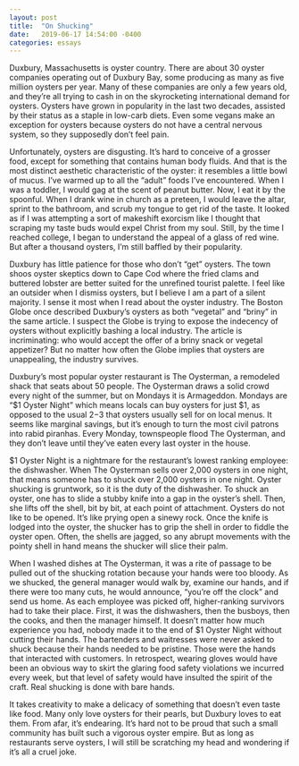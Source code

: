 ```yaml
---
layout: post
title:  "On Shucking"
date:   2019-06-17 14:54:00 -0400
categories: essays
---
```

Duxbury, Massachusetts is oyster country. There are about 30 oyster companies operating out of Duxbury Bay, some producing as many as five million oysters per year. Many of these companies are only a few years old, and they’re all trying to cash in on the skyrocketing international demand for oysters. Oysters have grown in popularity in the last two decades, assisted by their status as a staple in low-carb diets. Even some vegans make an exception for oysters because oysters do not have a central nervous system, so they supposedly don’t feel pain.

Unfortunately, oysters are disgusting. It’s hard to conceive of a grosser food, except for something that contains human body fluids. And that is the most distinct aesthetic characteristic of the oyster: it resembles a little bowl of mucus. I’ve warmed up to all the “adult” foods I’ve encountered. When I was a toddler, I would gag at the scent of peanut butter. Now, I eat it by the spoonful. When I drank wine in church as a preteen, I would leave the altar, sprint to the bathroom, and scrub my tongue to get rid of the taste. It looked as if I was attempting a sort of makeshift exorcism like I thought that scraping my taste buds would expel Christ from my soul. Still, by the time I reached college, I began to understand the appeal of a glass of red wine. But after a thousand oysters, I’m still baffled by their popularity.

Duxbury has little patience for those who don’t “get” oysters. The town shoos oyster skeptics down to Cape Cod where the fried clams and buttered lobster are better suited for the unrefined tourist palette. I feel like an outsider when I dismiss oysters, but I believe I am a part of a silent majority. I sense it most when I read about the oyster industry. The Boston Globe once described Duxbury’s oysters as both “vegetal” and “briny” in the same article. I suspect the Globe is trying to expose the indecency of oysters without explicitly bashing a local industry. The article is incriminating: who would accept the offer of a briny snack or vegetal appetizer? But no matter how often the Globe implies that oysters are unappealing, the industry survives.

Duxbury’s most popular oyster restaurant is The Oysterman, a remodeled shack that seats about 50 people. The Oysterman draws a solid crowd every night of the summer, but on Mondays it is Armageddon. Mondays are “$1 Oyster Night” which means locals can buy oysters for just $1, as opposed to the usual $2-$3 that oysters usually sell for on local menus. It seems like marginal savings, but it’s enough to turn the most civil patrons into rabid piranhas. Every Monday, townspeople flood The Oysterman, and they don’t leave until they’ve eaten every last oyster in the house.

$1 Oyster Night is a nightmare for the restaurant’s lowest ranking employee: the dishwasher. When The Oysterman sells over 2,000 oysters in one night, that means someone has to shuck over 2,000 oysters in one night. Oyster shucking is gruntwork, so it is the duty of the dishwasher. To shuck an oyster, one has to slide a stubby knife into a gap in the oyster’s shell. Then, she lifts off the shell, bit by bit, at each point of attachment. Oysters do not like to be opened. It’s like prying open a sinewy rock. Once the knife is lodged into the oyster, the shucker has to grip the shell in order to fiddle the oyster open. Often, the shells are jagged, so any abrupt movements with the pointy shell in hand means the shucker will slice their palm.

When I washed dishes at The Oysterman, it was a rite of passage to be pulled out of the shucking rotation because your hands were too bloody. As we shucked, the general manager would walk by, examine our hands, and if there were too many cuts, he would announce, “you’re off the clock” and send us home. As each employee was picked off, higher-ranking survivors had to take their place. First, it was the dishwashers, then the busboys, then the cooks, and then the manager himself. It doesn’t matter how much experience you had, nobody made it to the end of $1 Oyster Night without cutting their hands. The bartenders and waitresses were never asked to shuck because their hands needed to be pristine. Those were the hands that interacted with customers. In retrospect, wearing gloves would have been an obvious way to skirt the glaring food safety violations we incurred every week, but that level of safety would have insulted the spirit of the craft. Real shucking is done with bare hands.

It takes creativity to make a delicacy of something that doesn’t even taste like food. Many only love oysters for their pearls, but Duxbury loves to eat them. From afar, it’s endearing. It’s hard not to be proud that such a small community has built such a vigorous oyster empire. But as long as restaurants serve oysters, I will still be scratching my head and wondering if it’s all a cruel joke.
